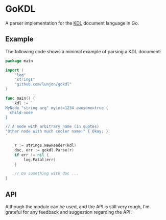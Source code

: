 # GoKDL

A parser implementation for the [KDL](https://kdl.dev/) document language in Go.

## Example

The following code shows a minimal example of parsing a KDL document:

```go
package main

import (
    "log"
    "strings"
    "github.com/lunjon/gokdl"
)

func main() {
    kdl := `
MyNode "string arg" myint=1234 awesome=true {
  child-node 
}      

// A node with arbitrary name (in quotes)
"Other node with much cooler name!" { Okay; }
`

    r := strings.NewReader(kdl)
    doc, err := gokdl.Parse(r)
    if err != nil {
        log.Fatal(err)
    }

    // Do something with doc ...
}
```

## API

Although the module can be used, and the API is still very rough,
I'm grateful for any feedback and suggestion regarding the API!
